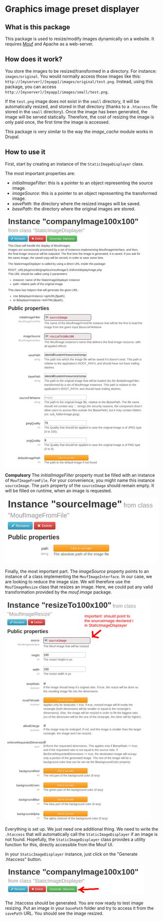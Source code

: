 Graphics image preset displayer
===============================

What is this package
--------------------

This package is used to resize/modify images dynamically on a website.
It requires [Mouf](http://mouf-php.com) and Apache as a web-server.

How does it work?
-----------------

You store the images to be resized/transformed in a directory. For instance: `images/original`.
You would normally access those images like this: `http://[myserver]/[myapp]/images/original/test.png`.
Instead, using this package, you can access `http://[myserver]/[myapp]/images/small/test.png`.

If the `test.png` image does not exist in the `small` directory, it will be automatically resized,
and stored in that directory (thanks to a `.htaccess` file stored in the `small` directory).
Once the image has been generated, the image will be served statically.
Therefore, the cost of resizing the image is only paid once, the first time the image is accessed.

This package is very similar to the way the *image_cache* module works in Drupal.


How to use it
-------------

First, start by creating an instance of the `StaticImageDisplayer` class.

The most important properties are:

- *initialImageFilter*: this is a pointer to an object representing the source image.
- *imageSource*: this is a pointer to an object representing the transformed image.
- *savePath*: the directory where the resized images will be saved.
- *basePath*: the directory where the original images are stored.

![sample StaticImageDisplayer instance](doc/images/StaticImageDisplayer.png)

**Compulsory**
The *initialImageFilter* property must be filled with an instance of `MoufImageFromFile`. For your convenience,
you might name this instance `sourceImage`. The `path` property of the `sourceImage` should remain empty.
It will be filled on runtime, when an image is requested.

![sourceImage instance](doc/images/sourceImage.png)

Finally, the most important part. The *imageSource* property points to an instance of a class implementing
the `MoufImageInterface`. In our case, we are looking to reduce the image size. We will therefore use the
`MoufImageResize` class that resizes an image. Here, we could put any valid transformation provided
by the *mouf.image* package.

![MoufImageResize](doc/images/MoufImageResize.png)

Everything is set up. We just need one additional thing. We need to write the `.htaccess` that will
automatically call the `StaticImageDisplayer` if an image is not found.
Hopefully, the `StaticImageDisplayer` class provides a utility function for this, directly accessible from the Mouf UI.

In your `StaticImageDisplayer` instance, just click on the "Generate .htaccess" button.

![Generate .htaccess](doc/images/generateHtAccess.png)

The .htaccess should be generated. You are now ready to test image resizing.
Put an image in your `basePath` folder and try to access it from the `savePath` URL. You should see the image resized. 
